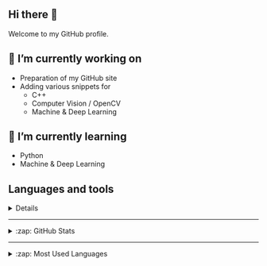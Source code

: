 ## Hi there 👋

Welcome to my GitHub profile.

## 🔭 I’m currently working on 
* Preparation of my GitHub site
* Adding various snippets for
   * C++
   * Computer Vision / OpenCV
   * Machine & Deep Learning

## 🌱 I’m currently learning
* Python
* Machine & Deep Learning

## Languages and tools
<details>
<img align="left" alt="Cpp" width="26px" src="https://raw.githubusercontent.com/github/explore/80688e429a7d4ef2fca1e82350fe8e3517d3494d/topics/cpp/cpp.png" />
<img align="left" alt="OpenCV" width="26px" src="https://raw.githubusercontent.com/github/explore/80688e429a7d4ef2fca1e82350fe8e3517d3494d/topics/opencv/opencv.png" />
<img align="left" alt="Git" width="26px" src="https://raw.githubusercontent.com/github/explore/80688e429a7d4ef2fca1e82350fe8e3517d3494d/topics/git/git.png" />
<img align="left" alt="Github" width="26px" src="https://raw.githubusercontent.com/github/explore/78df643247d429f6cc873026c0622819ad797942/topics/github/github.png" />
<img align="left" alt="Terminal" width="26px" src="https://raw.githubusercontent.com/github/explore/80688e429a7d4ef2fca1e82350fe8e3517d3494d/topics/terminal/terminal.png" />
</details>

---

<details>
  <summary>:zap: GitHub Stats</summary>

  <img align="left" alt="vladiant's GitHub Stats" src="https://github-readme-stats.vercel.app/api?username=vladiant&show_icons=true&hide_border=true" />

</details>

---

<details>
  <summary>:zap: Most Used Languages</summary>

  <img align="left" alt="vladiant's Most Used Languages" src="https://github-readme-stats.vercel.app/api/top-langs/?username=vladiant&show_icons=true&hide_border=true" />

</details>

<!--
**vladiant/vladiant** is a ✨ _special_ ✨ repository because its `README.md` (this file) appears on your GitHub profile.

Here are some ideas to get you started:

- 🔭 I’m currently working on ...
- 🌱 I’m currently learning ...
- 👯 I’m looking to collaborate on ...
- 🤔 I’m looking for help with ...
- 💬 Ask me about ...
- 📫 How to reach me: ...
- 😄 Pronouns: ...
- ⚡ Fun fact: ...

## I am a ...
## Connect with me
## Languages and tools
https://github.com/anuraghazra

-->
